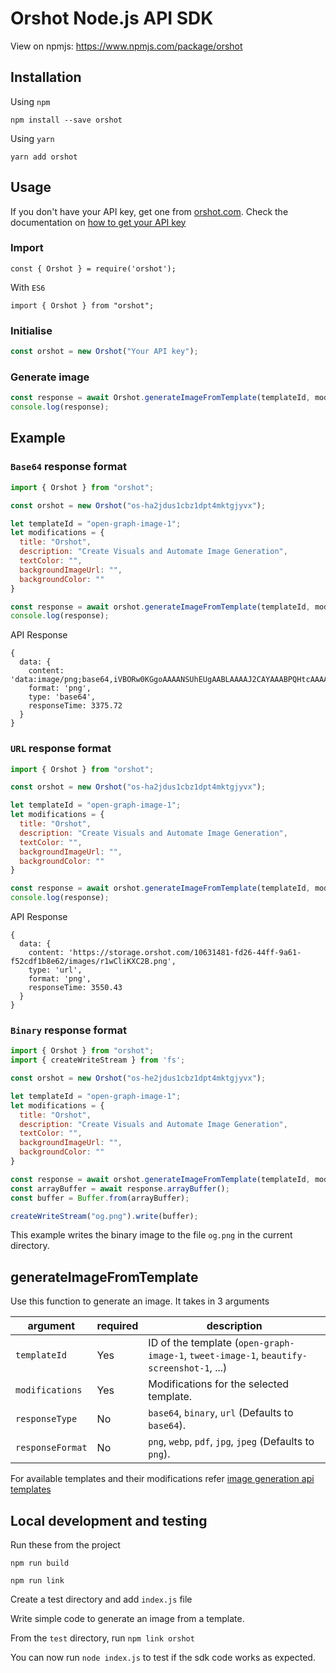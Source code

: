 # Orshot Node.js API SDK

View on npmjs: https://www.npmjs.com/package/orshot

## Installation

Using `npm`
```
npm install --save orshot
```

Using `yarn`
```
yarn add orshot
```

## Usage

If you don't have your API key, get one from [orshot.com](https://orshot.com/pricing). Check the documentation on [how to get your API key](https://docs.pika.style/docs/basics/getting-api-key)

### Import

```
const { Orshot } = require('orshot');
```

With `ES6`

```
import { Orshot } from "orshot";
```

### Initialise

```js
const orshot = new Orshot("Your API key");
```

### Generate image

```js
const response = await Orshot.generateImageFromTemplate(templateId, modifications, "base64", "png");
console.log(response);
```

## Example

### `Base64` response format

```js
import { Orshot } from "orshot";

const orshot = new Orshot("os-ha2jdus1cbz1dpt4mktgjyvx");

let templateId = "open-graph-image-1";
let modifications = {
  title: "Orshot",
  description: "Create Visuals and Automate Image Generation",
  textColor: "",
  backgroundImageUrl: "",
  backgroundColor: ""
}

const response = await orshot.generateImageFromTemplate(templateId, modifications, "base64", "png");
console.log(response);
```

API Response
```
{
  data: {
    content: 'data:image/png;base64,iVBORw0KGgoAAAANSUhEUgAABLAAAAJ2CAYAAABPQHtcAAAAAXNSR0IArs4c6QAAIABJREFUeJzs3XmYJXdZL/Bvna37dM90FghLCBAQkC1BCBAMShLFBJAgKnofroBeFUUF5LrhiihXcV8BQRYVUUAlIewIGPbFmLCFLWwCYZEtzPR+trp/TM/......',
    format: 'png',
    type: 'base64',
    responseTime: 3375.72
  }
}
```

### `URL` response format

```js
import { Orshot } from "orshot";

const orshot = new Orshot("os-ha2jdus1cbz1dpt4mktgjyvx");

let templateId = "open-graph-image-1";
let modifications = {
  title: "Orshot",
  description: "Create Visuals and Automate Image Generation",
  textColor: "",
  backgroundImageUrl: "",
  backgroundColor: ""
}

const response = await orshot.generateImageFromTemplate(templateId, modifications, "url", "png");
console.log(response);
```

API Response
```
{
  data: {
    content: 'https://storage.orshot.com/10631481-fd26-44ff-9a61-f52cdf1b8e62/images/r1wCliKXC2B.png',
    type: 'url',
    format: 'png',
    responseTime: 3550.43
  }
}
```

### `Binary` response format

```js
import { Orshot } from "orshot";
import { createWriteStream } from 'fs';

const orshot = new Orshot("os-he2jdus1cbz1dpt4mktgjyvx");

let templateId = "open-graph-image-1";
let modifications = {
  title: "Orshot",
  description: "Create Visuals and Automate Image Generation",
  textColor: "",
  backgroundImageUrl: "",
  backgroundColor: ""
}

const response = await orshot.generateImageFromTemplate(templateId, modifications, "binary", "png");
const arrayBuffer = await response.arrayBuffer();
const buffer = Buffer.from(arrayBuffer);

createWriteStream("og.png").write(buffer);
```

This example writes the binary image to the file `og.png` in the current directory.

## generateImageFromTemplate

Use this function to generate an image. It takes in 3 arguments

| argument | required | description |
|----------|----------|-------------|
| `templateId` | Yes | ID of the template (`open-graph-image-1`, `tweet-image-1`, `beautify-screenshot-1`, ...) |
| `modifications` | Yes | Modifications for the selected template. |
| `responseType` | No | `base64`, `binary`, `url` (Defaults to `base64`). |
| `responseFormat` | No | `png`, `webp`, `pdf`, `jpg`, `jpeg` (Defaults to `png`). |

For available templates and their modifications refer [image generation api templates](https://pika.style/image-generation-api/templates)

## Local development and testing

Run these from the project

`npm run build`

`npm run link`

Create a test directory and add `index.js` file

Write simple code to generate an image from a template.

From the `test` directory, run `npm link orshot`

You can now run `node index.js` to test if the sdk code works as expected.
